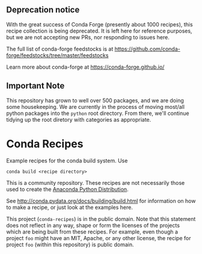 ## Deprecation notice

With the great success of Conda Forge (presently about 1000 recipes), this recipe collection is being deprecated.  It is left here for reference purposes, but we are not accepting new PRs, nor responding to issues here.

The full list of conda-forge feedstocks is at https://github.com/conda-forge/feedstocks/tree/master/feedstocks

Learn more about conda-forge at https://conda-forge.github.io/

## Important Note

This repository has grown to well over 500 packages, and we are doing some housekeeping.  We are currently in the process of moving most/all python packages into the `python` root directory.  From there, we'll continue tidying up the root diretory with categories as appropriate.

# Conda Recipes

Example recipes for the conda build system.  Use

    conda build <recipe directory>

This is a community repository.  These recipes are not necessarily those used to create the [Anaconda Python Distribution](https://www.continuum.io/downloads).

See http://conda.pydata.org/docs/building/build.html for information on how to make a recipe,
or just look at the examples here.

This project (`conda-recipes`) is in the public domain.   Note that this statement
does not reflect in any way, shape or form the licenses of the
projects which are being built from these recipes.  For example, even
though a project `foo` might have an MIT, Apache, or any other license,
the recipe for project `foo` (within this repository) is public domain.
